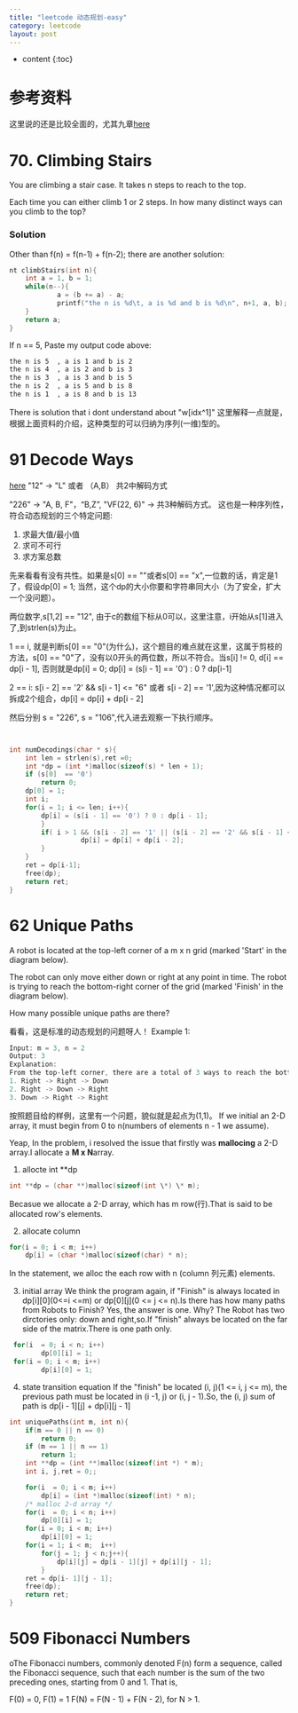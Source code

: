 ```yaml
---
title: "leetcode 动态规划-easy"
category: leetcode
layout: post
---
```

* content
{:toc}

# 参考资料
这里说的还是比较全面的，尤其九章[here](https://www.zhihu.com/question/39948290)

# 70. Climbing Stairs
You are climbing a stair case. It takes n steps to reach to the top.

Each time you can either climb 1 or 2 steps. In how many distinct ways can you climb to the top?


###  Solution
Other than f(n) = f(n-1) + f(n-2);
there are another solution:

```c
nt climbStairs(int n){
    int a = 1, b = 1;
    while(n--){
            a = (b += a) - a;
            printf("the n is %d\t, a is %d and b is %d\n", n+1, a, b);
    }
    return a;
}
```
If n == 5, Paste my output code above:

```bash
the n is 5	, a is 1 and b is 2
the n is 4	, a is 2 and b is 3
the n is 3	, a is 3 and b is 5
the n is 2	, a is 5 and b is 8
the n is 1	, a is 8 and b is 13
```

There is solution that i dont understand about "w[idx^1]"
这里解释一点就是，根据上面资料的介绍，这种类型的可以归纳为序列(一维)型的。
# 91 Decode Ways
[here](https://leetcode.com/problems/decode-ways/)
"12" -> "L" 或者 （A,B） 共2中解码方式

"226" -> "A, B, F"，“B,Z”, "VF(22, 6)" -> 共3种解码方式。
这也是一种序列性，符合动态规划的三个特定问题:

1. 求最大值/最小值
2. 求可不可行
3. 求方案总数

先来看看有没有共性。如果是s[0] == ""或者s[0] == "x",一位数的话，肯定是1了，假设dp[0] = 1;
当然，这个dp的大小你要和字符串同大小（为了安全，扩大一个没问题）。

两位数字,s[1,2] == "12", 由于c的数组下标从0可以，这里注意，i开始从s[1]进入了,到strlen(s)为止。

1 == i, 就是判断s[0] == "0"(为什么)，这个题目的难点就在这里，这属于剪枝的方法，s[0] == "0"了，没有以0开头的两位数，所以不符合。当s[i] != 0, d[i] == dp[i - 1], 否则就是dp[i] = 0; dp[i] = (s[i - 1] == '0') : 0 ? dp[i-1]

2 == i: s[i - 2] == '2' && s[i - 1] <= "6" 或者 s[i - 2] == '1',因为这种情况都可以拆成2个组合，dp[i] = dp[i] + dp[i - 2]

然后分别 s = "226", s = "106",代入进去观察一下执行顺序。

```c


int numDecodings(char * s){
    int len = strlen(s),ret =0;
    int *dp = (int *)malloc(sizeof(s) * len + 1);
    if (s[0]  == '0')
        return 0;
    dp[0] = 1;
    int i;
    for(i = 1; i <= len; i++){
        dp[i] = (s[i - 1] == '0') ? 0 : dp[i - 1];
        }
        if( i > 1 && (s[i - 2] == '1' || (s[i - 2] == '2' && s[i - 1] <= '6'))){
                  dp[i] = dp[i] + dp[i - 2];
        }
    }
    ret = dp[i-1];
    free(dp);
    return ret;
}
```


# 62 Unique Paths
A robot is located at the top-left corner of a m x n grid (marked 'Start' in the diagram below).

The robot can only move either down or right at any point in time. The robot is trying to reach the bottom-right corner of the grid (marked 'Finish' in the diagram below).

How many possible unique paths are there?

看看，这是标准的动态规划的问题呀人！
Example 1:

```c
Input: m = 3, n = 2
Output: 3
Explanation:
From the top-left corner, there are a total of 3 ways to reach the bottom-right corner:
1. Right -> Right -> Down
2. Right -> Down -> Right
3. Down -> Right -> Right
```
按照题目给的样例，这里有一个问题，貌似就是起点为(1,1)。
If we initial an 2-D array, it must begin from 0 to n(numbers of elements n - 1 we assume).

Yeap, In the problem, i resolved the issue that firstly was **mallocing** a 2-D array.I allocate a **M x N**array.

1. allocte int **dp

```c
int **dp = (char **)malloc(sizeof(int \*) \* m);
```
Becasue we allocate a 2-D array, which has m row(行).That is said to be allocated row's elements.

2. allocate column
```c
for(i = 0; i < m; i++)
	dp[i] = (char *)malloc(sizeof(char) * n);
```
In the statement, we alloc the each row with n (column 列元素) elements.

3. initial array
We think the program again, if "Finish" is always located in dp[i][0](0<=i <=m) or dp[0][j](0 <= j <= n).Is there has how many paths from Robots to Finish? Yes, the answer is one. Why? The Robot has two dirctories only: down and right,so.If "finish" always be located on the far side of the matrix.There is one path only.

```c
 for(i  = 0; i < n; i++)
        dp[0][i] = 1;
 for(i = 0; i < m; i++)
        dp[i][0] = 1;
```

4. state transition equation
If the "finish" be located (i, j)(1 <= i, j <= m), the previous path must be located in (i -1, j) or (i, j - 1).So, the (i, j) sum of path is dp[i - 1][j] + dp[i][j - 1]

```c
int uniquePaths(int m, int n){
    if(m == 0 || n == 0)
        return 0;
    if (m == 1 || n == 1)
        return 1;
    int **dp = (int **)malloc(sizeof(int *) * m);
    int i, j,ret = 0;;

    for(i  = 0; i < m; i++)
        dp[i] = (int *)malloc(sizeof(int) * n);
    /* malloc 2-d array */
    for(i  = 0; i < n; i++)
        dp[0][i] = 1;
    for(i = 0; i < m; i++)
        dp[i][0] = 1;
    for(i = 1; i < m;  i++)
        for(j = 1; j < n;j++){
            dp[i][j] = dp[i - 1][j] + dp[i][j - 1];
        }
    ret = dp[i- 1][j - 1];
    free(dp);
    return ret;
}
```
# 509 Fibonacci Numbers
oThe Fibonacci numbers, commonly denoted F(n) form a sequence, called the Fibonacci sequence, such that each number is the sum of the two preceding ones, starting from 0 and 1. That is,

F(0) = 0,   F(1) = 1
F(N) = F(N - 1) + F(N - 2), for N > 1.
